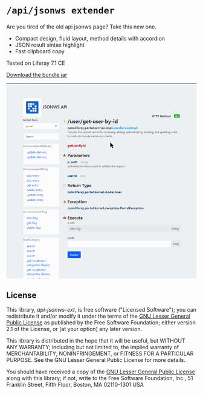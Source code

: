 # `/api/jsonws extender`

Are you tired of the old api jsonws page? Take this new one.

* Compact design, fluid layout, method details with accordion
* JSON result sintax highlight
* Fast clipboard copy

Tested on Liferay 7.1 CE

[Download the bundle jar](https://github.com/baxtheman/api-jsonws-ext/releases/download/7.1.0.1/it.baxtheman.liferay.corejsphook-1.0.0.jar)

![Old to new](/doc/new.gif)



License
-------

This library, *api-jsonws-ext*, is free software ("Licensed Software"); you can
redistribute it and/or modify it under the terms of the [GNU Lesser General
Public License](http://www.gnu.org/licenses/lgpl-2.1.html) as published by the
Free Software Foundation; either version 2.1 of the License, or (at your
option) any later version.

This library is distributed in the hope that it will be useful, but WITHOUT ANY
WARRANTY; including but not limited to, the implied warranty of MERCHANTABILITY,
NONINFRINGEMENT, or FITNESS FOR A PARTICULAR PURPOSE. See the GNU Lesser General
Public License for more details.

You should have received a copy of the [GNU Lesser General Public
License](http://www.gnu.org/licenses/lgpl-2.1.html) along with this library; if
not, write to the Free Software Foundation, Inc., 51 Franklin Street, Fifth
Floor, Boston, MA 02110-1301 USA
